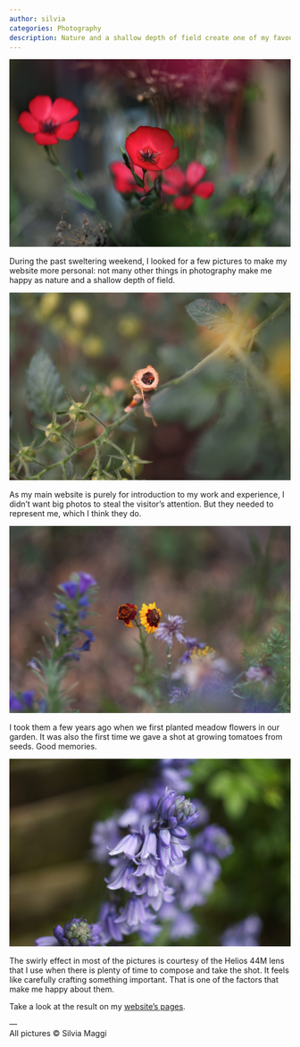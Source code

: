 ```yaml
---
author: silvia
categories: Photography
description: Nature and a shallow depth of field create one of my favourite photography style. Here I present four pictures that make me happy.
---
```

![Pictures that make me happy](/assets/images/pictures-that-make-me-happy-1.jpg)

During the past sweltering weekend, I looked for a few pictures to make my website more personal: not many other things in photography make me happy as nature and a shallow depth of field.

![Pictures that make me happy](/assets/images/pictures-that-make-me-happy-2.jpg)

As my main website is purely for introduction to my work and experience, I didn’t want big photos to steal the visitor’s attention. But they needed to represent me, which I think they do.

![Pictures that make me happy](/assets/images/pictures-that-make-me-happy-3.jpg)

I took them a few years ago when we first planted meadow flowers in our garden. It was also the first time we gave a shot at growing tomatoes from seeds. Good memories.

![Pictures that make me happy](/assets/images/pictures-that-make-me-happy-4.jpg)

The swirly effect in most of the pictures is courtesy of the Helios 44M lens that I use when there is plenty of time to compose and take the shot. It feels like carefully crafting something important. That is one of the factors that make me happy about them.

Take a look at the result on my [website’s pages](https://silviamaggidesign.com/).

––  
All pictures © Silvia Maggi
